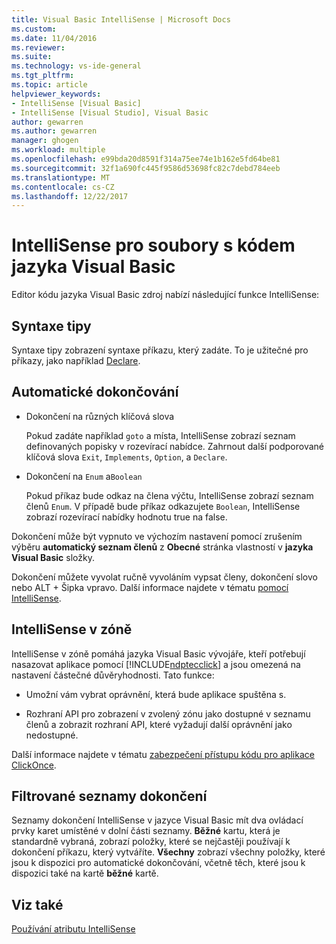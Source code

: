 ```yaml
---
title: Visual Basic IntelliSense | Microsoft Docs
ms.custom: 
ms.date: 11/04/2016
ms.reviewer: 
ms.suite: 
ms.technology: vs-ide-general
ms.tgt_pltfrm: 
ms.topic: article
helpviewer_keywords:
- IntelliSense [Visual Basic]
- IntelliSense [Visual Studio], Visual Basic
author: gewarren
ms.author: gewarren
manager: ghogen
ms.workload: multiple
ms.openlocfilehash: e99bda20d8591f314a75ee74e1b162e5fd64be81
ms.sourcegitcommit: 32f1a690fc445f9586d53698fc82c7debd784eeb
ms.translationtype: MT
ms.contentlocale: cs-CZ
ms.lasthandoff: 12/22/2017
---
```

# <a name="intellisense-for-visual-basic-code-files"></a>IntelliSense pro soubory s kódem jazyka Visual Basic

Editor kódu jazyka Visual Basic zdroj nabízí následující funkce IntelliSense:

## <a name="syntax-tips"></a>Syntaxe tipy

Syntaxe tipy zobrazení syntaxe příkazu, který zadáte. To je užitečné pro příkazy, jako například [Declare](/dotnet/visual-basic/language-reference/statements/declare-statement).

## <a name="automatic-completion"></a>Automatické dokončování

- Dokončení na různých klíčová slova

     Pokud zadáte například `goto` a místa, IntelliSense zobrazí seznam definovaných popisky v rozevírací nabídce. Zahrnout další podporované klíčová slova `Exit`, `Implements`, `Option`, a `Declare`.

- Dokončení na `Enum` a`Boolean`

    Pokud příkaz bude odkaz na člena výčtu, IntelliSense zobrazí seznam členů `Enum`. V případě bude příkaz odkazujete `Boolean`, IntelliSense zobrazí rozevírací nabídky hodnotu true na false.

Dokončení může být vypnuto ve výchozím nastavení pomocí zrušením výběru **automatický seznam členů** z **Obecné** stránka vlastností v **jazyka Visual Basic** složky.

Dokončení můžete vyvolat ručně vyvoláním vypsat členy, dokončení slovo nebo ALT + Šipka vpravo. Další informace najdete v tématu [pomocí IntelliSense](../ide/using-intellisense.md).

## <a name="intellisense-in-zone"></a>IntelliSense v zóně

IntelliSense v zóně pomáhá jazyka Visual Basic vývojáře, kteří potřebují nasazovat aplikace pomocí [!INCLUDE[ndptecclick](../deployment/includes/ndptecclick_md.md)] a jsou omezená na nastavení částečné důvěryhodnosti. Tato funkce:

- Umožní vám vybrat oprávnění, která bude aplikace spuštěna s.

- Rozhraní API pro zobrazení v zvolený zónu jako dostupné v seznamu členů a zobrazit rozhraní API, které vyžadují další oprávnění jako nedostupné.

Další informace najdete v tématu [zabezpečení přístupu kódu pro aplikace ClickOnce](../deployment/code-access-security-for-clickonce-applications.md).

## <a name="filtered-completion-lists"></a>Filtrované seznamy dokončení

Seznamy dokončení IntelliSense v jazyce Visual Basic mít dva ovládací prvky karet umístěné v dolní části seznamy. **Běžné** kartu, která je standardně vybraná, zobrazí položky, které se nejčastěji používají k dokončení příkazu, který vytváříte. **Všechny** zobrazí všechny položky, které jsou k dispozici pro automatické dokončování, včetně těch, které jsou k dispozici také na kartě **běžné** kartě.

## <a name="see-also"></a>Viz také

[Používání atributu IntelliSense](../ide/using-intellisense.md)